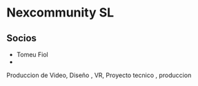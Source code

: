 # Nexcommunity SL

## Socios

* Tomeu Fiol
* 
Produccion de Video, Diseño , VR, Proyecto tecnico , produccion  



